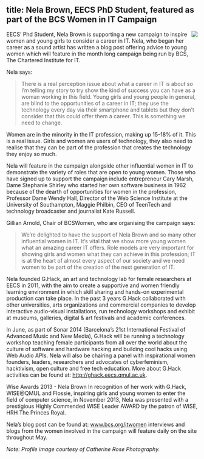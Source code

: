 title: Nela Brown, EECS PhD Student, featured as part of the BCS Women in IT Campaign
-----

<img src="http://www.eecs.qmul.ac.uk/assets/img/uploads/news-image/_grid-10/Nela_03_Catherine_Rose_Photography.jpeg" style="float:right"/>

EECS’ Phd Student, Nela Brown is supporting a new campaign to inspire women and young girls to consider a career in IT. Nela, who began her career as a sound artist has written a blog post offering advice to young women which will feature in the month long campaign being run by BCS, The Chartered Institute for IT.


Nela says:

> There is a real perception issue about what a career in IT is about so I’m telling my story to try show the kind of success you can have as a woman working in this field. Young girls and young people in general, are blind to the opportunities of a career in IT; they use the technology every day via their smartphone and tablets but they don’t consider that this could offer them a career.  This is something we need to change.

Women are in the minority in the IT profession, making up 15-18% of it. This is a real issue. Girls and women are users of technology, they also need to realise that they can be part of the profession that creates the technology they enjoy so much.

Nela will feature in the campaign alongside other influential women in IT to demonstrate the variety of roles that are open to young women.  Those who have signed up to support the campaign include entrepreneur Cary Marsh, Dame Stephanie Shirley who started her own software business in 1962 because of the dearth of opportunities for women in the profession, Professor Dame Wendy Hall, Director of the Web Science Institute at the University of Southampton, Maggie Philbin, CEO of TeenTech and technology broadcaster and journalist Kate Russell.


Gillian Arnold, Chair of BCSWomen, who are organising the campaign says:

> We’re delighted to have the support of Nela Brown and so many other influential women in IT. It’s vital that we show more young women what an amazing career IT offers. Role models are very important for showing girls and women what they can achieve in this profession; IT is at the heart of almost every aspect of our society and we need women to be part of the creation of the next generation of IT.

Nela founded G.Hack, an art and technology lab for female researchers at EECS in 2011, with the aim to create a supportive and women friendly learning environment in which skill sharing and hands-on experimental production can take place. In the past 3 years G.Hack collaborated with other universities, arts organizations and commercial companies to develop interactive audio-visual installations, run technology workshops and exhibit at museums, galleries, digital & art festivals and academic conferences.

In June, as part of Sonar 2014 (Barcelona’s 21st International Festival of Advanced Music and New Media), G.Hack will be running a technology workshop teaching female participants from all over the world about the culture of software and hardware hacking and building cool hacks using Web Audio APIs. Nela will also be chairing a panel with inspirational women founders, leaders, researchers and advocates of cyberfeminism, hacktivism, open culture and free tech education. More about G.Hack activities can be found at: http://ghack.eecs.qmul.ac.uk.

Wise Awards 2013 - Nela Brown In recognition of her work with G.Hack, WISE@QMUL and Flossie, inspiring girls and young women to enter the field of computer science, in November 2013, Nela was presented with a prestigious Highly Commended WISE Leader AWARD by the patron of WISE, HRH The Princes Royal.

Nela’s blog post can be found at: www.bcs.org/itwomen interviews and blogs from the women involved in the campaign will feature daily on the site throughout May.

*Note: Profile image courtesy of Catherine Rose Photography.*
